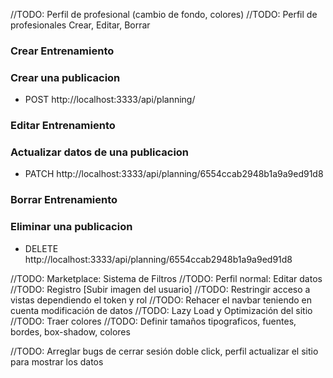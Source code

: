 //TODO: Perfil de profesional (cambio de fondo, colores)
//TODO: Perfil de profesionales Crear, Editar, Borrar

### Crear Entrenamiento
### Crear una publicacion
- POST http://localhost:3333/api/planning/

### Editar Entrenamiento
### Actualizar datos de una publicacion
- PATCH http://localhost:3333/api/planning/6554ccab2948b1a9a9ed91d8

### Borrar Entrenamiento
### Eliminar una publicacion
- DELETE http://localhost:3333/api/planning/6554ccab2948b1a9a9ed91d8

//TODO: Marketplace: Sistema de Filtros
//TODO: Perfil normal: Editar datos
//TODO: Registro [Subir imagen del usuario]
//TODO: Restringir acceso a vistas dependiendo el token y rol
//TODO: Rehacer el navbar teniendo en cuenta modificación de datos
//TODO: Lazy Load y Optimización del sitio
//TODO: Traer colores
//TODO: Definir tamaños tipograficos, fuentes, bordes, box-shadow, colores

//TODO: Arreglar bugs de cerrar sesión doble click, perfil actualizar el sitio para mostrar los datos